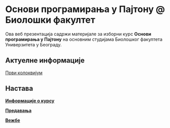 # Основи програмирања у Пajтону @ Биолошки факултет

Ова веб презентација садржи материјале за изборни курс **Основи програмирања у Пajтону** на основним студијама Биолошког факултета Универзитета у Београду.

## Актуелне информације

[Први колоквијум](predavanja/info/README.md)

<!--[Термин и место за предавања](predavanja/info/README.md)-->

<!--[Термин и место за вежбе](vezbe/info/README.md)-->

## Настава

**[Информације о курсу](informacije-o-kursu/README.md)**

**[Предавања](predavanja/README.md)**

**[Вежбе](vezbe/README.md)**
